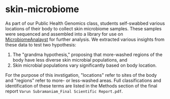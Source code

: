 # skin-microbiome
As part of our Public Health Genomics class, students self-swabbed various locations of their body to collect skin microbiome samples. These samples were sequenced and assembled into a library for use on [MicrobiomeAnalayst](https://www.microbiomeanalyst.ca/) for further analysis. We extracted various insights from these data to test two hypothesis:

1. The "grandma hypothesis," proposing that more-washed regions of the body have less diverse skin microbial populations, and
2. Skin microbial populations vary significantly based on body location.

For the purpose of this invstigation, "locations" refer to sites of the body and "regions" refer to more- or less-washed areas. Full classifications and identification of these terms are listed in the Methods section of the final report `Varun Subramaniam_Final Scientific Report.pdf`.
